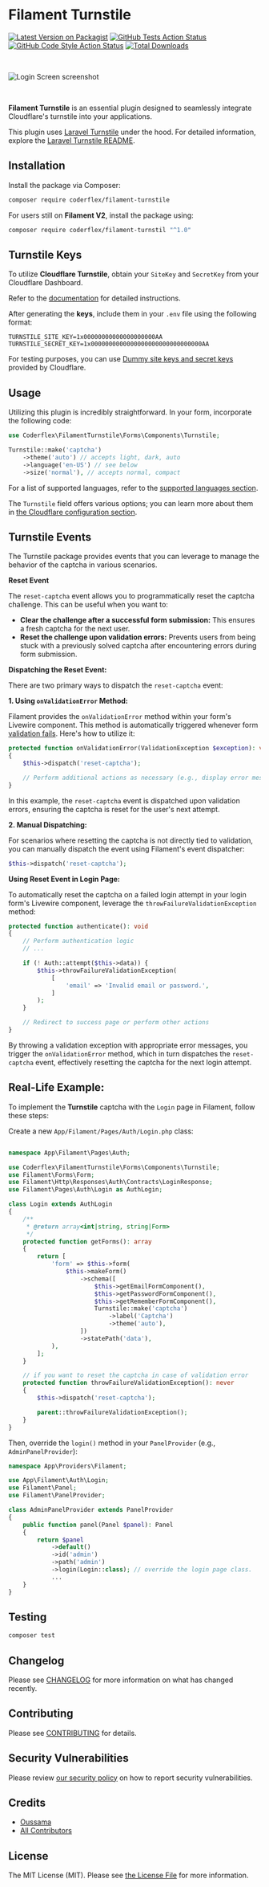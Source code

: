 # Filament Turnstile

[![Latest Version on Packagist](https://img.shields.io/packagist/v/coderflex/filament-turnstile.svg?style=flat-square)](https://packagist.org/packages/coderflex/filament-turnstile)
[![GitHub Tests Action Status](https://img.shields.io/github/actions/workflow/status/coderflexx/filament-turnstile/run-tests.yml?branch=main&label=tests&style=flat-square)](https://github.com/coderflexx/filament-turnstile/actions?query=workflow%3Arun-tests+branch%3Amain)
[![GitHub Code Style Action Status](https://img.shields.io/github/actions/workflow/status/coderflexx/filament-turnstile/fix-php-code-style-issues.yml?branch=main&label=code%20style&style=flat-square)](https://github.com/coderflexx/filament-turnstile/actions?query=workflow%3A"Fix+PHP+code+style+issues"+branch%3Amain)
[![Total Downloads](https://img.shields.io/packagist/dt/coderflex/filament-turnstile.svg?style=flat-square)](https://packagist.org/packages/coderflex/filament-turnstile)

</br>

![Login Screen screenshot](https://github.com/coderflexx/filament-turnstile/raw/main/art/thumbnail.png)

</br>

**Filament Turnstile** is an essential plugin designed to seamlessly integrate Cloudflare's turnstile into your applications.

This plugin uses [Laravel Turnstile](https://github.com/coderflexx/laravel-turnstile) under the hood. For detailed information, explore the [Laravel Turnstile README](https://github.com/coderflexx/laravel-turnstile).

## Installation
Install the package via Composer:

```bash
composer require coderflex/filament-turnstile
```

For users still on **Filament V2**, install the package using:

```bash
composer require coderflex/filament-turnstil "^1.0"
```

## Turnstile Keys
To utilize **Cloudflare Turnstile**, obtain your `SiteKey` and `SecretKey` from your Cloudflare Dashboard.

Refer to the [documentation](https://developers.cloudflare.com/turnstile/get-started/#get-a-sitekey-and-secret-key) for detailed instructions.

After generating the **keys**, include them in your `.env` file using the following format:

```env
TURNSTILE_SITE_KEY=1x00000000000000000000AA
TURNSTILE_SECRET_KEY=1x0000000000000000000000000000000AA
```

For testing purposes, you can use [Dummy site keys and secret keys](https://developers.cloudflare.com/turnstile/reference/testing/) provided by Cloudflare.

## Usage

Utilizing this plugin is incredibly straightforward. In your form, incorporate the following code:

```php
use Coderflex\FilamentTurnstile\Forms\Components\Turnstile;

Turnstile::make('captcha')
    ->theme('auto') // accepts light, dark, auto
    ->language('en-US') // see below
    ->size('normal'), // accepts normal, compact
```

For a list of supported languages, refer to the [supported languages section](https://developers.cloudflare.com/turnstile/reference/supported-languages/). 

The `Turnstile` field offers various options; you can learn more about them in [the Cloudflare configuration section](https://developers.cloudflare.com/turnstile/get-started/client-side-rendering/#configurations).

## Turnstile Events

The Turnstile package provides events that you can leverage to manage the behavior of the captcha in various scenarios.

**Reset Event**

The `reset-captcha` event allows you to programmatically reset the captcha challenge. This can be useful when you want to:

- **Clear the challenge after a successful form submission:** This ensures a fresh captcha for the next user.
- **Reset the challenge upon validation errors:** Prevents users from being stuck with a previously solved captcha after encountering errors during form submission.

**Dispatching the Reset Event:**

There are two primary ways to dispatch the `reset-captcha` event:

**1. Using `onValidationError` Method:**

Filament provides the `onValidationError` method within your form's Livewire component. This method is automatically triggered whenever form [validation fails](https://filamentphp.com/docs/3.x/forms/validation#sending-validation-notifications). Here's how to utilize it:

```php
protected function onValidationError(ValidationException $exception): void
{
    $this->dispatch('reset-captcha');

    // Perform additional actions as necessary (e.g., display error messages)
}
```

In this example, the `reset-captcha` event is dispatched upon validation errors, ensuring the captcha is reset for the user's next attempt.

**2. Manual Dispatching:**

For scenarios where resetting the captcha is not directly tied to validation, you can manually dispatch the event using Filament's event dispatcher:

```php
$this->dispatch('reset-captcha');
```

**Using Reset Event in Login Page:**

To automatically reset the captcha on a failed login attempt in your login form's Livewire component, leverage the `throwFailureValidationException` method:

```php
protected function authenticate(): void
{
    // Perform authentication logic
    // ...

    if (! Auth::attempt($this->data)) {
        $this->throwFailureValidationException(
            [
                'email' => 'Invalid email or password.',
            ]
        );
    }

    // Redirect to success page or perform other actions
}
```

By throwing a validation exception with appropriate error messages, you trigger the `onValidationError` method, which in turn dispatches the `reset-captcha` event, effectively resetting the captcha for the next login attempt.

## Real-Life Example:

To implement the **Turnstile** captcha with the `Login` page in Filament, follow these steps:

Create a new `App/Filament/Pages/Auth/Login.php` class:

```php

namespace App\Filament\Pages\Auth;

use Coderflex\FilamentTurnstile\Forms\Components\Turnstile;
use Filament\Forms\Form;
use Filament\Http\Responses\Auth\Contracts\LoginResponse;
use Filament\Pages\Auth\Login as AuthLogin;

class Login extends AuthLogin
{
    /**
     * @return array<int|string, string|Form>
     */
    protected function getForms(): array
    {
        return [
            'form' => $this->form(
                $this->makeForm()
                    ->schema([
                        $this->getEmailFormComponent(),
                        $this->getPasswordFormComponent(),
                        $this->getRememberFormComponent(),
                        Turnstile::make('captcha')
                            ->label('Captcha')
                            ->theme('auto'),
                    ])
                    ->statePath('data'),
            ),
        ];
    }

    // if you want to reset the captcha in case of validation error
    protected function throwFailureValidationException(): never
    {
        $this->dispatch('reset-captcha');

        parent::throwFailureValidationException();
    }
}
```

Then, override the `login()` method in your `PanelProvider` (e.g., `AdminPanelProvider`):

```php
namespace App\Providers\Filament;

use App\Filament\Auth\Login;
use Filament\Panel;
use Filament\PanelProvider;

class AdminPanelProvider extends PanelProvider
{
    public function panel(Panel $panel): Panel
    {
        return $panel
            ->default()
            ->id('admin')
            ->path('admin')
            ->login(Login::class); // override the login page class.
            ...
    }
}
```
## Testing

```bash
composer test
```

## Changelog

Please see [CHANGELOG](CHANGELOG.md) for more information on what has changed recently.

## Contributing

Please see [CONTRIBUTING](CONTRIBUTING.md) for details.

## Security Vulnerabilities

Please review [our security policy](../../security/policy) on how to report security vulnerabilities.

## Credits

- [Oussama](https://github.com/ousid)
- [All Contributors](../../contributors)

## License

The MIT License (MIT). Please see [the License File](LICENSE.md) for more information.
